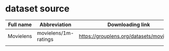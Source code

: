 # dataset source

| Full name | Abbreviation | Downloading link |
|-----------|--------------|------------------|
| Movielens |       movielens/1m-ratings       |        https://grouplens.org/datasets/movielens/          |
|           |              |                  |
